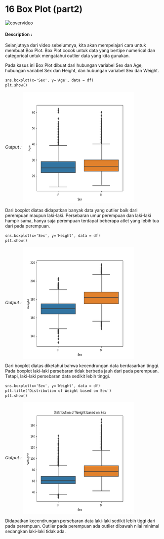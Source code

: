 # 16 Box Plot (part2)

![covervideo](http://bit.ly/makeaicovervideo)

#### **Description :**
Selanjutnya dari video sebelumnya, kita akan mempelajari cara untuk membuat Box Plot. Box Plot cocok untuk data yang bertipe numerical dan categorical untuk mengatahui outlier data yang kita gunakan. 

Pada kasus ini Box Plot dibuat dari hubungan variabel Sex dan Age, hubungan variabel Sex dan Height, dan hubungan variabel Sex dan Weight. 
```
sns.boxplot(x='Sex', y='Age', data = df)
plt.show()
```
*Output :*
<img src ="Assets/Figure_11.png" width="360" height="360" align="center"/>

Dari boxplot diatas didapatkan banyak data yang outlier baik dari perempuan maupun laki-laki. Persebaran umur perempuan dan laki-laki hampir sama, hanya saja perempuan terdapat beberapa atlet yang lebih tua dari pada perempuan. 
```
sns.boxplot(x='Sex', y='Height', data = df)
plt.show()
```
*Output :*
<img src ="Assets/Figure_12.png" width="360" height="360" align="center"/>

Dari boxplot diatas diketahui bahwa kecendrungan data berdasarkan tinggi. Pada boxplot laki-laki persebaran tidak berbeda jauh dari pada perempuan. Tetapi, laki-laki persebaran data sedikit lebih tinggi. 
```
sns.boxplot(x='Sex', y='Weight', data = df)
plt.title('Distribution of Weight based on Sex')
plt.show()
```
*Output :*
<img src ="Assets/Figure_13.png" width="360" height="360" align="center"/>

Didapatkan kecendrungan persebaran data laki-laki sedikit lebih tiggi dari pada perempuan. Outlier pada perempuan ada outlier dibawah nilai minimal sedangkan laki-laki tidak ada. 